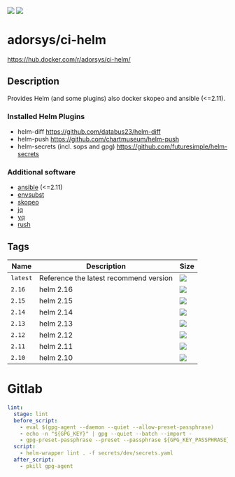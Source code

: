 [![](https://img.shields.io/docker/pulls/adorsys/ci-helm.svg?logo=docker&style=flat-square)](https://hub.docker.com/r/adorsys/ci-helm/)
[![](https://img.shields.io/docker/stars/adorsys/ci-helm.svg?logo=docker&style=flat-square)](https://hub.docker.com/r/adorsys/ci-helm/)

# adorsys/ci-helm

https://hub.docker.com/r/adorsys/ci-helm/

## Description

Provides Helm (and some plugins) also docker skopeo and ansible (<=2.11).

### Installed Helm Plugins

* helm-diff
  https://github.com/databus23/helm-diff
* helm-push
  https://github.com/chartmuseum/helm-push
* helm-secrets (incl. sops and gpg)
  https://github.com/futuresimple/helm-secrets

### Additional software

* [ansible](https://www.ansible.com/) (<=2.11)
* [envsubst](https://www.gnu.org/software/gettext/manual/html_node/envsubst-Invocation.html)
* [skopeo](https://github.com/containers/skopeo)
* [jq](https://stedolan.github.io/jq/)
* [yq](https://yq.readthedocs.io/en/latest/)
* [rush](https://github.com/shenwei356/rush)

## Tags

| Name | Description | Size |
| ---- | ----------- | ---- |
| `latest` | Reference the latest recommend version | [![](https://img.shields.io/microbadger/image-size/adorsys/ci-helm/latest.svg?style=flat-square)](https://microbadger.com/images/adorsys/ci-helm) |
| `2.16` | helm 2.16 | [![](https://img.shields.io/microbadger/image-size/adorsys/ci-helm/2.16.svg?style=flat-square)](https://microbadger.com/images/adorsys/ci-helm:2.16) |
| `2.15` | helm 2.15 | [![](https://img.shields.io/microbadger/image-size/adorsys/ci-helm/2.15.svg?style=flat-square)](https://microbadger.com/images/adorsys/ci-helm:2.15) |
| `2.14` | helm 2.14 | [![](https://img.shields.io/microbadger/image-size/adorsys/ci-helm/2.14.svg?style=flat-square)](https://microbadger.com/images/adorsys/ci-helm:2.14) |
| `2.13` | helm 2.13 | [![](https://img.shields.io/microbadger/image-size/adorsys/ci-helm/2.13.svg?style=flat-square)](https://microbadger.com/images/adorsys/ci-helm:2.13) |
| `2.12` | helm 2.12 | [![](https://img.shields.io/microbadger/image-size/adorsys/ci-helm/2.12.svg?style=flat-square)](https://microbadger.com/images/adorsys/ci-helm:2.12) |
| `2.11` | helm 2.11 | [![](https://img.shields.io/microbadger/image-size/adorsys/ci-helm/2.11.svg?style=flat-square)](https://microbadger.com/images/adorsys/ci-helm:2.11) |
| `2.10` | helm 2.10 | [![](https://img.shields.io/microbadger/image-size/adorsys/ci-helm/2.10.svg?style=flat-square)](https://microbadger.com/images/adorsys/ci-helm:2.10) |

# Gitlab

```yaml
lint:
  stage: lint
  before_script:
    - eval $(gpg-agent --daemon --quiet --allow-preset-passphrase)
    - echo -n "${GPG_KEY}" | gpg --quiet --batch --import -
    - gpg-preset-passphrase --preset --passphrase ${GPG_KEY_PASSPHRASE} $(gpg-keyid <(echo -n "${GPG_KEY}"))
  script:
    - helm-wrapper lint . -f secrets/dev/secrets.yaml
  after_script:
    - pkill gpg-agent
```

